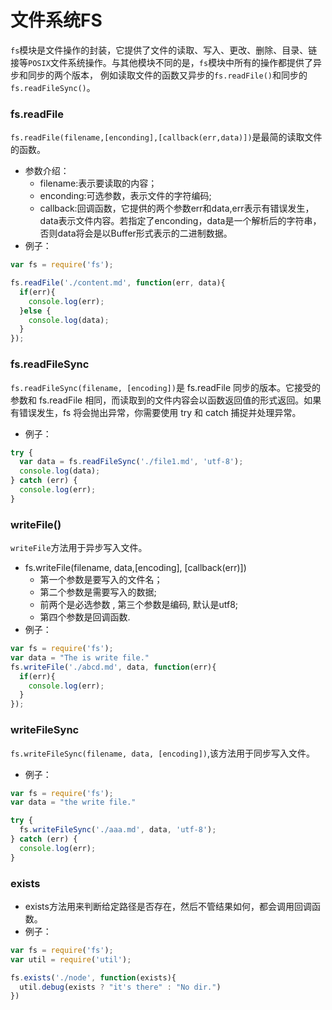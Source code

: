 # 文件系统FS
`fs`模块是文件操作的封装，它提供了文件的读取、写入、更改、删除、目录、链接等`POSIX`文件系统操作。与其他模块不同的是，`fs`模块中所有的操作都提供了异步和同步的两个版本，
例如读取文件的函数又异步的`fs.readFile()`和同步的`fs.readFileSync()`。
### fs.readFile
`fs.readFile(filename,[enconding],[callback(err,data)])`是最简的读取文件的函数。
* 参数介绍：
    * filename:表示要读取的内容；
    * enconding:可选参数，表示文件的字符编码;
    * callback:回调函数，它提供的两个参数err和data,err表示有错误发生，data表示文件内容。若指定了enconding，data是一个解析后的字符串，否则data将会是以Buffer形式表示的二进制数据。
* 例子：
```js
var fs = require('fs');

fs.readFile('./content.md', function(err, data){
  if(err){
    console.log(err);
  }else {
    console.log(data);
  }
});
```
### fs.readFileSync
`fs.readFileSync(filename, [encoding])`是 fs.readFile 同步的版本。它接受的参数和 fs.readFile 相同，而读取到的文件内容会以函数返回值的形式返回。如果有错误发生，fs 将会抛出异常，你需要使用 try 和 catch 捕捉并处理异常。
* 例子：
```js
try {
  var data = fs.readFileSync('./file1.md', 'utf-8');
  console.log(data);
} catch (err) {
  console.log(err);
}
```
### writeFile()
`writeFile`方法用于异步写入文件。  
* fs.writeFile(filename, data,[encoding], [callback(err)])
    * 第一个参数是要写入的文件名；
    * 第二个参数是需要写入的数据;
    * 前两个是必选参数 , 第三个参数是编码, 默认是utf8;
    * 第四个参数是回调函数.
* 例子：
```js
var fs = require('fs');
var data = "The is write file."
fs.writeFile('./abcd.md', data, function(err){
  if(err){
    console.log(err);
  }
});
```
### writeFileSync
`fs.writeFileSync(filename, data, [encoding])`,该方法用于同步写入文件。
* 例子：
```js
var fs = require('fs');
var data = "the write file."

try {
  fs.writeFileSync('./aaa.md', data, 'utf-8');
} catch (err) {
  console.log(err);
}
```
### exists
* exists方法用来判断给定路径是否存在，然后不管结果如何，都会调用回调函数。
* 例子：
```js
var fs = require('fs');
var util = require('util');

fs.exists('./node', function(exists){
  util.debug(exists ? "it's there" : "No dir.")
})
```


